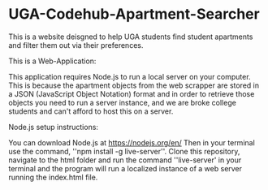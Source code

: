 # UGA-Codehub-Apartment-Searcher
This is a website deisgned to help UGA students find student apartments and filter them out via their preferences.

This is a Web-Application:

This application requires Node.js to run a local server on your computer. This is because the apartment objects from the web scrapper are stored in a JSON (JavaScript Object Notation) format and in order to retrieve those objects you need to run a server instance, and we are broke college students and can't afford to host this on a server.

Node.js setup instructions:

You can download Node.js at https://nodejs.org/en/ Then in your terminal use the command, ''npm install -g live-server''. Clone this repository, navigate to the html folder and run the command ''live-server' in your terminal and the program will run a localized instance of a web server running the index.html file.
